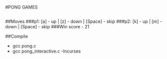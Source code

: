 #PONG GAMES

##

##Moves 
###p1: [a] - up | [z] - down | [Space] - skip
###p2: [k] - up | [m] - down | [Space] - skip
###Win score - 21

##Compile
- gcc pong.c
- gcc pong_interactive.c -lncurses
